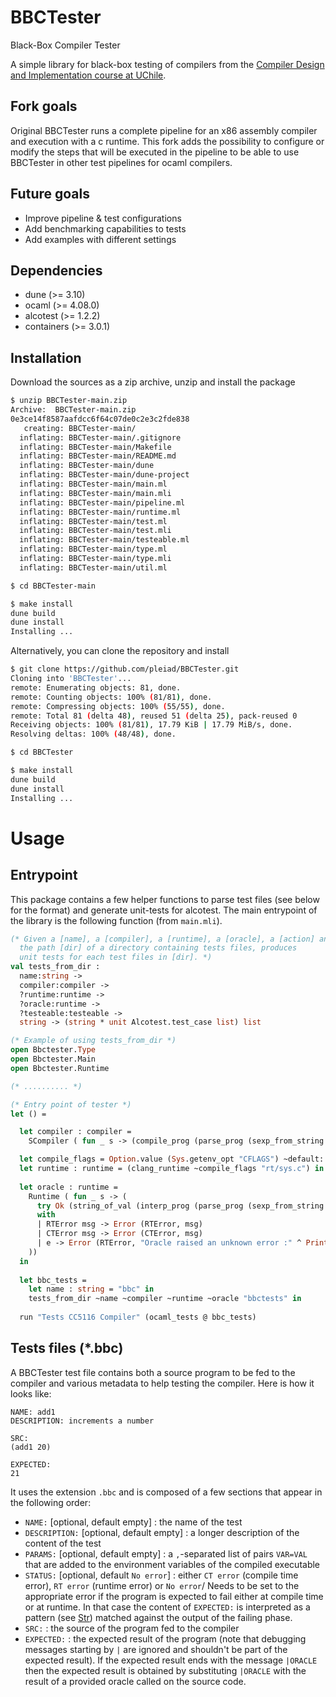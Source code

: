 # BBCTester
Black-Box Compiler Tester

A simple library for black-box testing of compilers from the [Compiler Design and Implementation course at UChile](https://users.dcc.uchile.cl/~etanter/CC5116/).

## Fork goals
Original BBCTester runs a complete pipeline for an x86 assembly compiler and execution with a c runtime. This fork adds the possibility to configure or modify the steps that will be executed in the pipeline to be able to use BBCTester in other test pipelines for ocaml compilers.

## Future goals
- Improve pipeline & test configurations
- Add benchmarking capabilities to tests
- Add examples with different settings

## Dependencies
- dune (>= 3.10)
- ocaml (>= 4.08.0)
- alcotest (>= 1.2.2)
- containers (>= 3.0.1)

## Installation


Download the sources as a zip archive, unzip and install the package
```bash
$ unzip BBCTester-main.zip
Archive:  BBCTester-main.zip
0e3ce14f8587aafdcc6f64c07de0c2e3c2fde838
   creating: BBCTester-main/
  inflating: BBCTester-main/.gitignore  
  inflating: BBCTester-main/Makefile  
  inflating: BBCTester-main/README.md  
  inflating: BBCTester-main/dune  
  inflating: BBCTester-main/dune-project  
  inflating: BBCTester-main/main.ml  
  inflating: BBCTester-main/main.mli  
  inflating: BBCTester-main/pipeline.ml  
  inflating: BBCTester-main/runtime.ml  
  inflating: BBCTester-main/test.ml  
  inflating: BBCTester-main/test.mli  
  inflating: BBCTester-main/testeable.ml  
  inflating: BBCTester-main/type.ml  
  inflating: BBCTester-main/type.mli  
  inflating: BBCTester-main/util.ml

$ cd BBCTester-main

$ make install
dune build
dune install         
Installing ...
```

Alternatively, you can clone the repository and install
```bash
$ git clone https://github.com/pleiad/BBCTester.git
Cloning into 'BBCTester'...
remote: Enumerating objects: 81, done.
remote: Counting objects: 100% (81/81), done.
remote: Compressing objects: 100% (55/55), done.
remote: Total 81 (delta 48), reused 51 (delta 25), pack-reused 0
Receiving objects: 100% (81/81), 17.79 KiB | 17.79 MiB/s, done.
Resolving deltas: 100% (48/48), done.

$ cd BBCTester

$ make install
dune build
dune install         
Installing ...

```


# Usage

## Entrypoint

This package contains a few helper functions to parse test files (see below for the format) and generate unit-tests for alcotest. The main entrypoint of the library is the following function (from `main.mli`).

```ocaml
(* Given a [name], a [compiler], a [runtime], a [oracle], a [action] and
  the path [dir] of a directory containing tests files, produces
  unit tests for each test files in [dir]. *)
val tests_from_dir :
  name:string ->
  compiler:compiler ->
  ?runtime:runtime ->
  ?oracle:runtime ->
  ?testeable:testeable ->
  string -> (string * unit Alcotest.test_case list) list
```

```ocaml
(* Example of using tests_from_dir *)
open Bbctester.Type
open Bbctester.Main
open Bbctester.Runtime

(* .......... *)

(* Entry point of tester *)
let () =

  let compiler : compiler = 
    SCompiler ( fun _ s -> (compile_prog (parse_prog (sexp_from_string s))) ) in

  let compile_flags = Option.value (Sys.getenv_opt "CFLAGS") ~default: "-z noexecstack -g -m64 -fPIE -pie" in
  let runtime : runtime = (clang_runtime ~compile_flags "rt/sys.c") in
  
  let oracle : runtime = 
    Runtime ( fun _ s -> (
      try Ok (string_of_val (interp_prog (parse_prog (sexp_from_string s)) empty_env))
      with
      | RTError msg -> Error (RTError, msg)
      | CTError msg -> Error (CTError, msg)
      | e -> Error (RTError, "Oracle raised an unknown error :" ^ Printexc.to_string e)
    ))
  in
  
  let bbc_tests =
    let name : string = "bbc" in
    tests_from_dir ~name ~compiler ~runtime ~oracle "bbctests" in
  
  run "Tests CC5116 Compiler" (ocaml_tests @ bbc_tests)
```


## Tests files (*.bbc)

A BBCTester test file contains both a source program to be fed to the compiler and various metadata to help testing the compiler.
Here is how it looks like:
```
NAME: add1
DESCRIPTION: increments a number

SRC:
(add1 20)

EXPECTED:
21
```


It uses the extension `.bbc` and is composed of a few sections that appear in the following order:
- `NAME:` [optional, default empty] : the name of the test
- `DESCRIPTION:` [optional, default empty] : a longer description of the content of the test
- `PARAMS:` [optional, default empty] : a `,`-separated list of pairs `VAR=VAL` that are added to the environment variables of the compiled executable
- `STATUS:` [optional, default `No error`] : either `CT error` (compile time error), `RT error` (runtime error) or `No error`/ Needs to be set to the appropriate error if the program is expected to fail either at compile time or at runtime. In that case the content of `EXPECTED:` is interpreted as a pattern (see [Str](https://caml.inria.fr/pub/docs/manual-ocaml/libref/Str.html)) matched against the output of the failing phase.
- `SRC:` : the source of the program fed to the compiler
- `EXPECTED:` : the expected result of the program (note that debugging messages starting by `|` are ignored and shouldn't be part of the expected result). If the expected result ends with the message `|ORACLE` then the expected result is obtained by substituting `|ORACLE` with the result of a provided oracle called on the source code.

